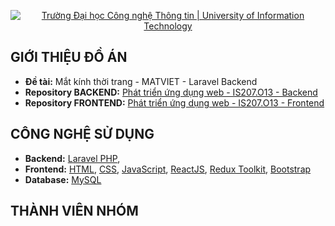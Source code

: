 <p align="center">
  <a href="https://www.uit.edu.vn/" title="Trường Đại học Công nghệ Thông tin" style="border: none;">
    <img src="https://i.imgur.com/WmMnSRt.png" alt="Trường Đại học Công nghệ Thông tin | University of Information Technology">
  </a>
</p>

## GIỚI THIỆU ĐỒ ÁN

-   **Đề tài:** Mắt kính thời trang - MATVIET - Laravel Backend
-   **Repository BACKEND:** [Phát triển ứng dụng web - IS207.O13 - Backend](https://github.com/duonguwu/backend_web_hk4)
-   **Repository FRONTEND:** [Phát triển ứng dụng web - IS207.O13 - Frontend](https://github.com/duonguwu/frontend_web_hk4)

## CÔNG NGHỆ SỬ DỤNG

-   **Backend:** [Laravel PHP](https://laravel.com/),
-   **Frontend:** [HTML](https://developer.mozilla.org/en-US/docs/Web/HTML), [CSS](https://developer.mozilla.org/en-US/docs/Web/CSS), [JavaScript](https://www.javascript.com/), [ReactJS](https://reactjs.org/), [Redux Toolkit](https://redux.js.org/), [Bootstrap](https://reactstrap.github.io/?path=/story/home-installation--page)
-   **Database:** [MySQL](https://www.mysql.com/)

## THÀNH VIÊN NHÓM
